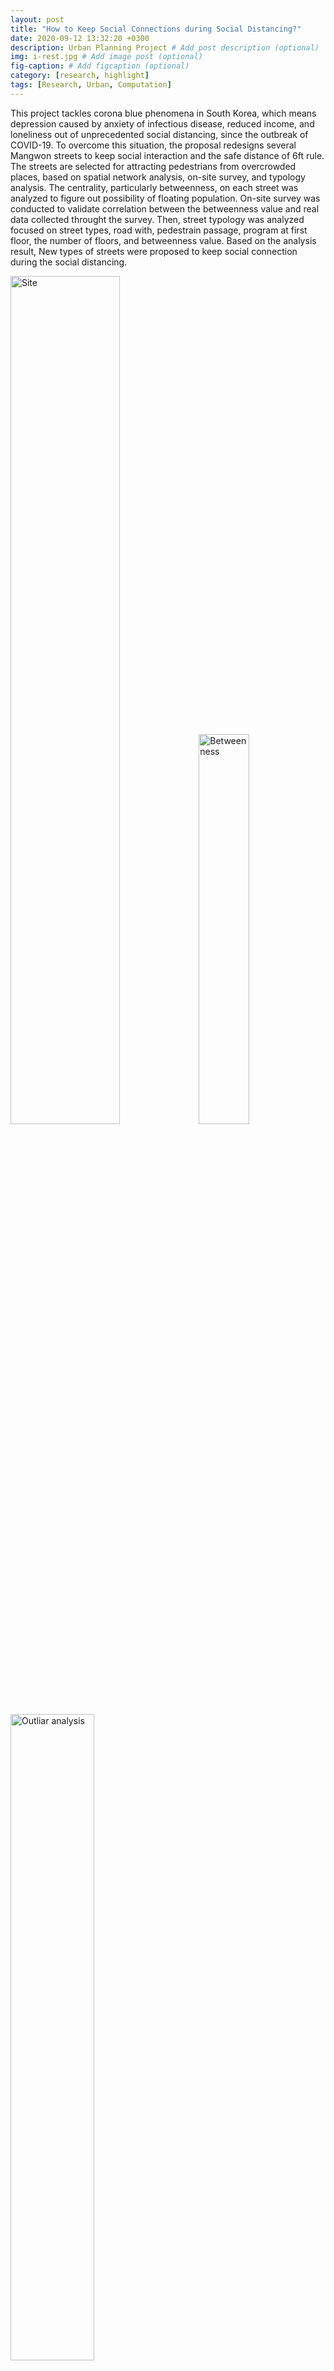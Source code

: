 ```yaml
---
layout: post
title: "How to Keep Social Connections during Social Distancing?"
date: 2020-09-12 13:32:20 +0300
description: Urban Planning Project # Add post description (optional)
img: i-rest.jpg # Add image post (optional)
fig-caption: # Add figcaption (optional)
category: [research, highlight]
tags: [Research, Urban, Computation]
---
```

This project tackles corona blue phenomena in South Korea, which means depression caused by anxiety of infectious disease, reduced income, and loneliness out of unprecedented social distancing, since the outbreak of COVID-19. To overcome this situation, the proposal redesigns several Mangwon streets to keep social interaction and the safe distance of 6ft rule. The streets are selected for attracting pedestrians from overcrowded places, based on spatial network analysis, on-site survey, and typology analysis. The centrality, particularly betweenness, on each street was analyzed to figure out possibility of floating population. On-site survey was conducted to validate correlation between the betweenness value and real data collected throught the survey. Then, street typology was analyzed focused on street types, road with, pedestrain passage, program at first floor, the number of floors, and betweenness value. Based on the analysis result, New types of streets were proposed to keep social connection during the social distancing.

<img src="https://drive.google.com/uc?export=view&id=16vxoHXPKuFZR923N9zo7QBEvYyRAytnv" style="width:59%;" alt="Site">
<img src="https://drive.google.com/uc?export=view&id=1xcSv0F8rvQyaY9qVmydERtv9ZRdUOg30" style="width:40%;" alt="Betweenness">
<img src="https://drive.google.com/uc?export=view&id=1Srh7egdmPIYNdlTwBfmksLsI-AjgZ0UH" style="width:51.5%;" alt="Outliar analysis">
<img src="https://drive.google.com/uc?export=view&id=1ZsY5BJwFxRU0O7_YvgqRGyiIcmm6MtQ7" style="width:48%;" alt="Data analysis">             
